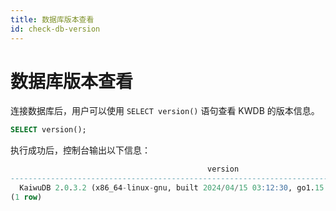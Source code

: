 ```yaml
---
title: 数据库版本查看
id: check-db-version
---
```



# 数据库版本查看

连接数据库后，用户可以使用 `SELECT version()`  语句查看 KWDB 的版本信息。

```sql
SELECT version();
```

执行成功后，控制台输出以下信息：

```sql
                                            version
------------------------------------------------------------------------------------------------
  KaiwuDB 2.0.3.2 (x86_64-linux-gnu, built 2024/04/15 03:12:30, go1.15.14, gcc 9.4.0)
(1 row)
```

